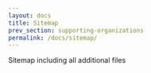```yaml
---
layout: docs
title: Sitemap
prev_section: supporting-organizations
permalink: /docs/sitemap/
---
```


Sitemap including all additional files